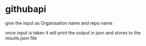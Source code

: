 # githubapi

give the input as Organisation name and repo name

once input is taken it will print the output in json and stores to the results.json file
